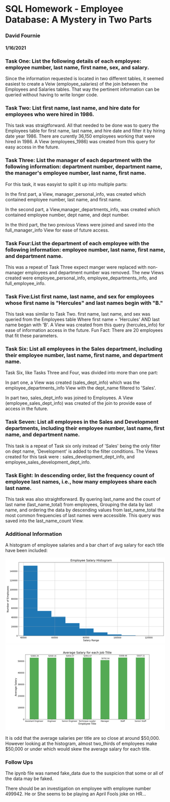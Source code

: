 # SQL Homework - Employee Database: A Mystery in Two Parts
### David Fournie 
#### 1/16/2021

####
### Task One: List the following details of each employee: employee number, last name, first name, sex, and salary.
Since the information requested is located in two different tables, it seemed easiest to create a Veiw (employee_salaries) of the join between the Employees and Salaries tables. That way the pertinent information can be queried without having to write longer code.

####
### Task Two: List first name, last name, and hire date for employees who were hired in 1986.
This task was straigtforward. All that needed to be done was to query the Employees table for first name, last name, and hire date and filter it by hiring date year 1986. There are curently 36,150 employees working that were hired in 1986. A View (employees_1986) was created from this query for easy access in the future.

####
### Task Three: List the manager of each department with the following information: department number, department name, the manager's employee number, last name, first name.
For this task, it was easyist to split it up into multiple parts: 

In the first part, a View, manager_personal_info, was created which contained employee number, last name, and first name.

In the second part, a View,manager_departments_info, was created which contained employee number, dept name, and dept number.

In the third part, the two previous Views were joined and saved into the full_manager_info View for ease of future access.

####
### Task Four:List the department of each employee with the following information: employee number, last name, first name, and department name.
This was a repeat of Task Three expect manger were replaced with non-manager employees and department number was removed. The new Views created were employee_personal_info, employee_departments_info, and full_employee_info.

####
### Task Five:List first name, last name, and sex for employees whose first name is "Hercules" and last names begin with "B."
This task was similar to Task Two. first name, last name, and sex was queried from the Employees table Where first name = 'Hercules' AND last name began with 'B'. A View was created from this query (hercules_info) for ease of information access in the future. Fun Fact: There are 20 employees that fit these parameters.

####
### Task Six: List all employees in the Sales department, including their employee number, last name, first name, and department name.
Task Six, like Tasks Three and Four, was divided into more than one part:

In part one, a View was created (sales_dept_info) which was the employee_departments_info View with the dept_name filtered to 'Sales'.

In part two, sales_dept_info was joined to Employees. A View (employee_sales_dept_info) was created of the join to provide ease of access in the future.

####
### Task Seven: List all employees in the Sales and Development departments, including their employee number, last name, first name, and department name.
This task is a repeat of Task six only instead of 'Sales' being the only filter on dept name, 'Development' is added to the filter conditions. The Views created for this task were : sales_development_dept_info, and employee_sales_development_dept_info.

####
### Task Eight: In descending order, list the frequency count of employee last names, i.e., how many employees share each last name.
This task was also straightforward. By quering last_name and the count of last name (last_name_total) from employees, Grouping the data by last name, and ordering the data by descending values from last_name_total the most common frequencies of last names were accessible. This query was saved into the last_name_count View.

####
### Additional Information
A histogram of employee salaries and a bar chart of avg salary for each title have been included:

![Employee Salary Histogram](output_data/Employee_salary_histogram.png)
![Average Salary per Title](output_data/Average_Salary.png)

It is odd that the average salaries per title are so close at around $50,000. However looking at the histogram, almost two_thirds of employees make $50,000 or under which would skew the average salary for each title.

####
### Follow Ups
The ipynb file was named fake_data due to the suspicion that some or all of the data may be faked.

There should be an investigation on employee with employee number 499942. He or She seems to be playing an April Fools joke on HR...